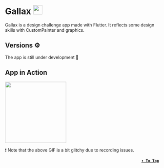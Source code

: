 # Gallax <img src='https://github.com/Hossam-Sayed/gallax/assets/83096913/0db4b6b1-8fd9-48eb-a52b-953e4a82a878' width="30px"/>

Gallax is a design challenge app made with Flutter. It reflects some design skills with CustomPainter and graphics.

## Versions ⚙
The app is still under development :construction:

## App in Action
<img src="https://github.com/Hossam-Sayed/gallax/assets/83096913/c82d149e-0a21-4a27-8043-860ecb49809d" width="200"/>

❗ Note that the above GIF is a bit glitchy due to recording issues.

<div align=right>

**[`↑ To Top`](#top)**
</div>
